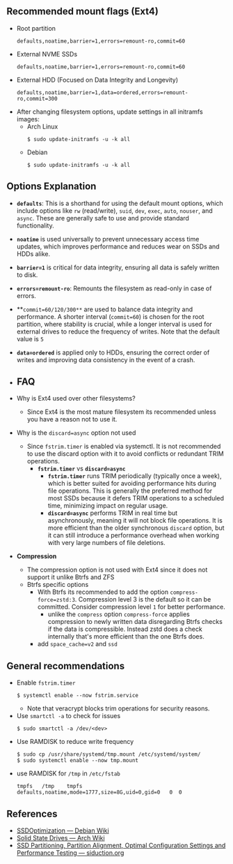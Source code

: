 ## Recommended mount flags (Ext4)
- Root partition
  ```
  defaults,noatime,barrier=1,errors=remount-ro,commit=60
  ```
- External NVME SSDs
  ```
  defaults,noatime,barrier=1,errors=remount-ro,commit=60
  ```
- External HDD (Focused on Data Integrity and Longevity)
  ```
  defaults,noatime,barrier=1,data=ordered,errors=remount-ro,commit=300
  ```
- After changing filesystem options, update settings in all initramfs images:
	- Arch Linux 
	  ```
	  $ sudo update-initramfs -u -k all  
	  ```
	- Debian
	  ```
	  $ sudo update-initramfs -u -k all  
	  ```
## Options Explanation
- **`defaults`**: This is a shorthand for using the default mount options, which include options like `rw` (read/write), `suid`, `dev`, `exec`, `auto`, `nouser`, and `async`. These are generally safe to use and provide standard functionality.
- **`noatime`** is used universally to prevent unnecessary access time updates, which improves performance and reduces wear on SSDs and HDDs alike.
- **`barrier=1`** is critical for data integrity, ensuring all data is safely written to disk.
- **`errors=remount-ro`**: Remounts the filesystem as read-only in case of errors.
- **`commit=60/120/300**` are used to balance data integrity and performance. A shorter interval (`commit=60`) is chosen for the root partition, where stability is crucial, while a longer interval is used for external drives to reduce the frequency of writes. Note that the default value is `5`
- **`data=ordered`** is applied only to HDDs, ensuring the correct order of writes and improving data consistency in the event of a crash.


- ## FAQ
- Why is Ext4 used over other filesystems?
	- Since Ext4 is the most mature filesystem its recommended unless you have a reason not to use it.
- Why is the `discard=async` option not used
	- Since `fstrim.timer` is enabled via systemctl. It is not recommended to use the discard option with it to avoid conflicts or redundant TRIM operations.
		- **`fstrim.timer`** vs **`discard=async`**
			- **`fstrim.timer`** runs TRIM periodically (typically once a week), which is better suited for avoiding performance hits during file operations. This is generally the preferred method for most SSDs because it defers TRIM operations to a scheduled time, minimizing impact on regular usage.
			- **`discard=async`** performs TRIM in real time but asynchronously, meaning it will not block file operations. It is more efficient than the older synchronous `discard` option, but it can still introduce a performance overhead when working with very large numbers of file deletions.
- **Compression**
	- The compression option is not used with Ext4 since it does not support it unlike Btrfs and ZFS
	- Btrfs specific options
		- With Btrfs its recommended to add the option `compress-force=zstd:3`. Compression level 3 is the default so it can be committed. Consider compression level `1` for better performance.
			- unlike the `compress` option `compress-force` applies compression to newly written data disregarding Btrfs checks if the data is compressible. Instead zstd does a check internally that's more efficient than the one Btrfs does.
		- add `space_cache=v2` and `ssd`


## General recommendations
- Enable `fstrim.timer`
  ```
  $ systemctl enable --now fstrim.service  
  ```
	- Note that veracrypt blocks trim operations for security reasons.
- Use `smartctl -a` to check for issues
  ```
  $ sudo smartctl -a /dev/<dev>  
  ```
- Use RAMDISK to reduce write frequency
  ```
  $ sudo cp /usr/share/systemd/tmp.mount /etc/systemd/system/  
  $ sudo systemctl enable --now tmp.mount  
  ```
- use RAMDISK for `/tmp` in  `/etc/fstab`
  ```
  tmpfs   /tmp    tmpfs   defaults,noatime,mode=1777,size=8G,uid=0,gid=0   0  0
  ```

## References
- [SSDOptimization — Debian Wiki](https://wiki.debian.org/SSDOptimization)
- [Solid State Drives  — Arch Wiki](https://wiki.archlinux.org/index.php/Solid_State_Drives)
- [SSD Partitioning, Partition Alignment, Optimal Configuration Settings and Performance Testing — siduction.org](https://siduction.org/2012/01/ssd-partitioning-partition-alignment-optimal-configuration-settings-and-performance-testing/)
